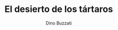 ---
title: "El desierto de los tártaros"
subtitle: ""
description: ""
layout: book
author: Dino Buzzati
started: 2021-12-31
read: 2021-12-31
status: read
rating: 3
color: 
cover: 
pages: 320
link: 
---
